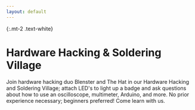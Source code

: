 ```yaml
---
layout: default
---
```


{:.mt-2 .text-white}
# Hardware Hacking & Soldering Village

Join hardware hacking duo Blenster and The Hat in our Hardware Hacking and Soldering Village; attach LED's to light up a
badge and ask questions about how to use an oscilloscope, multimeter, Arduino, and more. No prior experience  necessary;
beginners preferred! Come learn with us.